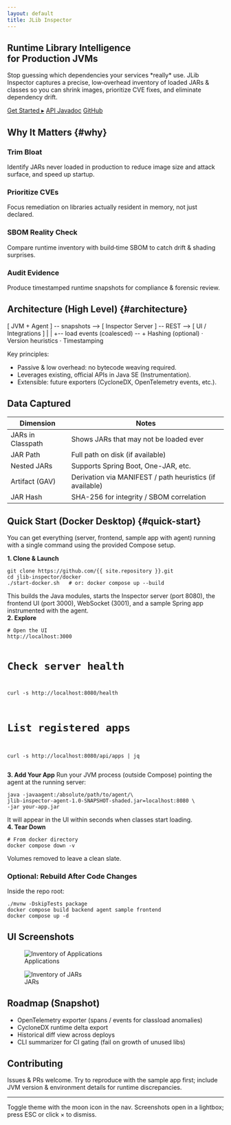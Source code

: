 ```yaml
---
layout: default
title: JLib Inspector
---
```


<section class="hero">
	<h1>Runtime Library Intelligence<br/>for Production JVMs</h1>
	<p class="tagline">Stop guessing which dependencies your services *really* use. JLib Inspector captures a precise, low‑overhead inventory of loaded JARs & classes so you can shrink images, prioritize CVE fixes, and eliminate dependency drift.</p>
	<div class="cta-row">
		<a class="btn accent" href="#quick-start">Get Started ▸</a>
		<a class="btn" href="{{ site.baseurl }}/javadoc/">API Javadoc</a>
		<a class="btn" href="https://github.com/{{ site.repository }}">GitHub</a>
	</div>
</section>

## Why It Matters {#why}

<div class="feature-grid">
	<div class="feature"><h3>Trim Bloat</h3><p>Identify JARs never loaded in production to reduce image size and attack surface, and speed up startup.</p></div>
	<div class="feature"><h3>Prioritize CVEs</h3><p>Focus remediation on libraries actually resident in memory, not just declared.</p></div>
	<div class="feature"><h3>SBOM Reality Check</h3><p>Compare runtime inventory with build‑time SBOM to catch drift & shading surprises.</p></div>
	<div class="feature"><h3>Audit Evidence</h3><p>Produce timestamped runtime snapshots for compliance & forensic review.</p></div>
</div>

## Architecture (High Level) {#architecture}

<div class="diagram">[ JVM + Agent ] -- snapshots --> [ Inspector Server ] -- REST --> [ UI / Integrations ]
			|                              |
			+-- load events (coalesced) -- +
Hashing (optional) · Version heuristics · Timestamping
</div>

Key principles:
* Passive & low overhead: no bytecode weaving required.
* Leverages existing, official APIs in Java SE (Instrumentation).
* Extensible: future exporters (CycloneDX, OpenTelemetry events, etc.).

## Data Captured

| Dimension | Notes |
|-----------|-------|
| JARs in Classpath | Shows JARs that may not be loaded ever |
| JAR Path | Full path on disk (if available) |
| Nested JARs | Supports Spring Boot, One-JAR, etc. |
| Artifact (GAV) | Derivation via MANIFEST / path heuristics (if available) |
| JAR Hash | SHA-256 for integrity / SBOM correlation |

## Quick Start (Docker Desktop) {#quick-start}

You can get everything (server, frontend, sample app with agent) running with a single command using the provided Compose setup.

<div class="two-col">
<div>
<strong>1. Clone & Launch</strong>
<pre><code>git clone https://github.com/{{ site.repository }}.git
cd jlib-inspector/docker
./start-docker.sh   # or: docker compose up --build</code></pre>
This builds the Java modules, starts the Inspector server (port 8080), the frontend UI (port 3000), WebSocket (3001), and a sample Spring app instrumented with the agent.
</div>
<div>
<strong>2. Explore</strong>
<pre><code># Open the UI
http://localhost:3000

# Check server health
curl -s http://localhost:8080/health

# List registered apps
curl -s http://localhost:8080/api/apps | jq</code></pre>
</div>
<div>
<strong>3. Add Your App</strong>
Run your JVM process (outside Compose) pointing the agent at the running server:
<pre><code>java -javaagent:/absolute/path/to/agent/\
jlib-inspector-agent-1.0-SNAPSHOT-shaded.jar=localhost:8080 \
-jar your-app.jar</code></pre>
It will appear in the UI within seconds when classes start loading.
</div>
<div>
<strong>4. Tear Down</strong>
<pre><code># From docker directory
docker compose down -v</code></pre>
Volumes removed to leave a clean slate.
</div>
</div>

### Optional: Rebuild After Code Changes

Inside the repo root:
```
./mvnw -DskipTests package
docker compose build backend agent sample frontend
docker compose up -d
```

## UI Screenshots

<div class="gallery" data-gallery>
	<figure>
		<img src="{{ site.baseurl }}/assets/images/screenshot1.png" alt="Inventory of Applications" data-full="{{ site.baseurl }}/assets/images/screenshot1.png"/>
		<figcaption>Applications</figcaption>
	</figure>
	<figure>
		<img src="{{ site.baseurl }}/assets/images/screenshot2.png" alt="Inventory of JARs" data-full="{{ site.baseurl }}/assets/images/screenshot2.png"/>
		<figcaption>JARs</figcaption>
	</figure>
</div>

## Roadmap (Snapshot)

- OpenTelemetry exporter (spans / events for classload anomalies)
- CycloneDX runtime delta export
- Historical diff view across deploys
- CLI summarizer for CI gating (fail on growth of unused libs)

## Contributing

Issues & PRs welcome. Try to reproduce with the sample app first; include JVM version & environment details for runtime discrepancies.

---

<p class="small">Toggle theme with the moon icon in the nav. Screenshots open in a lightbox; press ESC or click × to dismiss.</p>
